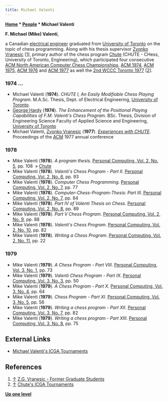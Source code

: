 ```yaml
---
title: Michael Valenti
---
```

**[Home](Home "Home") \* [People](People "People") \* Michael Valenti**


**F. Michael (Mike) Valenti**,  

a Canadian [electrical engineer](https://en.wikipedia.org/wiki/Electrical_engineering) graduated from [University of Toronto](University_of_Toronto "University of Toronto") on the topic of chess programming. Along with his thesis supervisor [Zvonko Vranesic](Zvonko_Vranesic "Zvonko Vranesic") <a id="cite-note-1" href="#cite-ref-1">[1]</a>, primary author of the chess program [Chute](Chute "Chute") (CHUTE - CHess, University of Toronto, Engineering), which participated four consecutive [ACM North American Computer Chess Championships](ACM_North_American_Computer_Chess_Championship "ACM North American Computer Chess Championship"), [ACM 1974](ACM_1974 "ACM 1974"), [ACM 1975](ACM_1975 "ACM 1975"), [ACM 1976](ACM_1976 "ACM 1976") and [ACM 1977](ACM_1977 "ACM 1977") as well the [2nd WCCC Toronto 1977](WCCC_1977 "WCCC 1977") <a id="cite-note-2" href="#cite-ref-2">[2]</a>.



### 1974 ...


* Michael Valenti (**1974**). *CHUTE I, An Easily Modifiable Chess Playing Program*. M.A.Sc. Thesis, Dept. of Electrical Engineering, [University of Toronto](University_of_Toronto "University of Toronto").
* [George Hardy](http://ca.linkedin.com/pub/george-hardy/39/b08/503) (**1974**). *The Enhancement of the Positional Playing Capabilities of F.M. Valenti's Chess Program*. BSc. Thesis, Division of Engineering Science Faculty of Applied Science and Engineering, [University of Toronto](University_of_Toronto "University of Toronto")
* Michael Valenti, [Zvonko Vranesic](Zvonko_Vranesic "Zvonko Vranesic") (**1977**). *[Experiences with CHUTE](http://portal.acm.org/citation.cfm?id=810241)*. Proceedings of the [ACM](ACM "ACM") 1977 annual conference


### 1978


* Mike Valenti (**1978**). *A program thesis*. [Personal Computing, Vol. 2, No. 5](Personal_Computing#2_5 "Personal Computing"), pp. 108  » [Chute](Chute "Chute")
* Mike Valenti (**1978**). *Valenti's Chess Program - Part II*. [Personal Computing, Vol. 2, No. 6](Personal_Computing#2_6 "Personal Computing"), pp. 93
* Mike Valenti (**1978**). *Computer Chess Programming*. [Personal Computing, Vol. 2, No. 7](Personal_Computing#2_7 "Personal Computing"), pp. 77
* Mike Valenti (**1978**). *Computer-Chess-Program-Thesis: Part III*. [Personal Computing, Vol. 2, No. 7](Personal_Computing#2_7 "Personal Computing"), pp. 84
* Mike Valenti (**1978**). *Part IV of Valenti Thesis on Chess*. [Personal Computing, Vol. 2, No. 8](Personal_Computing#2_8 "Personal Computing"), pp. 89
* Mike Valenti (**1978**). *Part V Chess Program*. [Personal Computing, Vol. 2, No. 9](Personal_Computing#2_9 "Personal Computing"), pp. 88
* Mike Valenti (**1978**). *Valenti's Chess Program*. [Personal Computing, Vol. 2, No. 10](Personal_Computing#2_10 "Personal Computing"), pp. 82
* Mike Valenti (**1978**). *Writing a Chess Program*. [Personal Computing, Vol. 2, No. 11](Personal_Computing#2_11 "Personal Computing"), pp. 22


### 1979


* Mike Valenti (**1979**). *A Chess Program - Part VIII*. [Personal Computing, Vol. 3, No. 1](Personal_Computing#3_1 "Personal Computing"), pp. 73
* Mike Valenti (**1979**). *Valenti Chess Program - Part IX*. [Personal Computing, Vol. 3, No. 3](Personal_Computing#3_3 "Personal Computing"), pp. 50
* Mike Valenti (**1979**). *A Chess Program - Part X*. [Personal Computing, Vol. 3, No. 4](Personal_Computing#3_4 "Personal Computing"), pp. 64
* Mike Valenti (**1979**). *Chess Program - Part XI*. [Personal Computing, Vol. 3, No. 5](Personal_Computing#3_5 "Personal Computing"), pp. 56
* Mike Valenti (**1979**). *Writing a chess program - Part XII*. [Personal Computing, Vol. 3, No. 7](Personal_Computing#3_7 "Personal Computing"), pp. 82
* Mike Valenti (**1979**). *Writing a chess program - Part XIII*. [Personal Computing, Vol. 3, No. 8](Personal_Computing#3_8 "Personal Computing"), pp. 75


## External Links


* [Michael Valenti's ICGA Tournaments](https://www.game-ai-forum.org/icga-tournaments/person.php?id=456)


## References


1. <a id="cite-ref-1" href="#cite-note-1">↑</a> [Z.G. Vranesic - Former Graduate Students](http://www.eecg.toronto.edu/~zvonko/former.html)
2. <a id="cite-ref-2" href="#cite-note-2">↑</a> [Chute's ICGA Tournaments](https://www.game-ai-forum.org/icga-tournaments/program.php?id=436)

**[Up one level](People "People")**







 
